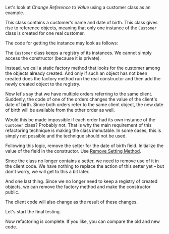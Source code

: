 Let's look at <i>Change Reference to Value</i> using a customer class as an example.

This class contains a customer's name and date of birth. This class gives rise to reference objects, meaning that only one instance of the <code>Customer</code> class is created for one real customer.

The code for getting the instance may look as follows:

The <code>Customer</code> class keeps a registry of its instances. We cannot simply access the constructor (because it is private).

Instead, we call a static factory method that looks for the customer among the objects already created. And only if such an object has not been created does the factory method run the real constructor and then add the newly created object to the registry.

Now let's say that we have multiple orders referring to the same client. Suddenly, the code of one of the orders changes the value of the client's date of birth. Since both orders refer to the same client object, the new date of birth will be available from the other order as well.

Would this be made impossible if each order had its own instance of the <code>Customer</code> class? Probably not. That is why the main requirement of this refactoring technique is making the class immutable. In some cases, this is simply not possible and the technique should not be used.

Following this logic, remove the setter for the date of birth field. Initialize the value of the field in the constructor. Use <a href="/remove-setting-method">Remove Setting Method</a>. 

Since the class no longer contains a setter, we need to remove use of it in the client code. We have nothing to replace the action of this setter yet – but don't worry, we will get to this a bit later.

And one last thing. Since we no longer need to keep a registry of created objects, we can remove the factory method and make the constructor public.

The client code will also change as the result of these changes.

Let's start the final testing.

Now refactoring is complete. If you like, you can compare the old and new code.